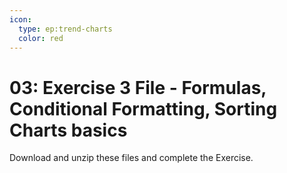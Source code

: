 ```yaml
---
icon:
  type: ep:trend-charts
  color: red
---
```

# 03: Exercise 3 File - Formulas, Conditional Formatting, Sorting Charts basics

Download and unzip these files and complete the Exercise.
